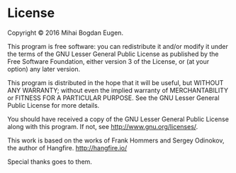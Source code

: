 License
========

Copyright © 2016 Mihai Bogdan Eugen.

This program is free software: you can redistribute it and/or modify it under the terms of the GNU Lesser General Public License as published by the Free Software Foundation, either version 3 of the License, or (at your option) any later version.

This program is distributed in the hope that it will be useful, but WITHOUT ANY WARRANTY; without even the implied warranty of MERCHANTABILITY or FITNESS FOR A PARTICULAR PURPOSE. See the GNU Lesser General Public License for more details.

You should have received a copy of the GNU Lesser General Public License along with this program. If not, see http://www.gnu.org/licenses/.

This work is based on the works of Frank Hommers and Sergey Odinokov, the author of Hangfire. <http://hangfire.io/>
  
   Special thanks goes to them.